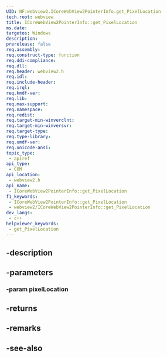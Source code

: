 ```yaml
---
UID: NF:webview2.ICoreWebView2PointerInfo.get_PixelLocation
tech.root: webview
title: ICoreWebView2PointerInfo::get_PixelLocation
ms.date: 
targetos: Windows
description: 
prerelease: false
req.assembly: 
req.construct-type: function
req.ddi-compliance: 
req.dll: 
req.header: webview2.h
req.idl: 
req.include-header: 
req.irql: 
req.kmdf-ver: 
req.lib: 
req.max-support: 
req.namespace: 
req.redist: 
req.target-min-winverclnt: 
req.target-min-winversvr: 
req.target-type: 
req.type-library: 
req.umdf-ver: 
req.unicode-ansi: 
topic_type:
 - apiref
api_type:
 - COM
api_location:
 - webview2.h
api_name:
 - ICoreWebView2PointerInfo::get_PixelLocation
f1_keywords:
 - ICoreWebView2PointerInfo::get_PixelLocation
 - webview2/ICoreWebView2PointerInfo::get_PixelLocation
dev_langs:
 - c++
helpviewer_keywords:
 - get_PixelLocation
---
```


## -description

## -parameters

### -param pixelLocation

## -returns

## -remarks

## -see-also

